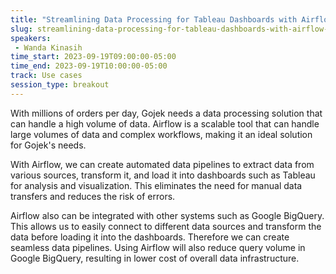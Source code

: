```yaml
---
title: "Streamlining Data Processing for Tableau Dashboards with Airflow: Gojek Case Study"
slug: streamlining-data-processing-for-tableau-dashboards-with-airflow-gojek-case-study
speakers:
 - Wanda Kinasih
time_start: 2023-09-19T09:00:00-05:00
time_end: 2023-09-19T10:00:00-05:00
track: Use cases
session_type: breakout
---
```


With millions of orders per day, Gojek needs a data processing solution that can handle a high volume of data. Airflow is a scalable tool that can handle large volumes of data and complex workflows, making it an ideal solution for Gojek's needs.



With Airflow, we can create automated data pipelines to extract data from various sources, transform it, and load it into dashboards such as Tableau for analysis and visualization. This eliminates the need for manual data transfers and reduces the risk of errors. 



Airflow also can be integrated with other systems such as Google BigQuery. This allows us to easily connect to different data sources and transform the data before loading it into the dashboards. Therefore we can create seamless data pipelines. Using Airflow will also reduce query volume in Google BigQuery, resulting in lower cost of overall data infrastructure.